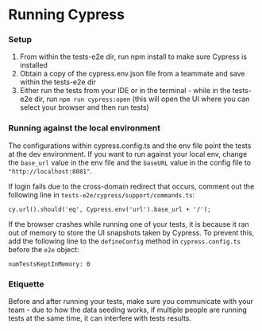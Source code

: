 # Running Cypress
### Setup
1. From within the tests-e2e dir, run npm install to make sure Cypress is installed
2. Obtain a copy of the cypress.env.json file from a teammate and save within the tests-e2e dir
3. Either run the tests from your IDE or in the terminal - while in the tests-e2e dir, run `npm run cypress:open` (this will open the UI where you can select your browser and then run tests)

### Running against the local environment
The configurations within cypress.config.ts and the env file point the tests at the dev environment. If you want to run 
against your local env, change the `base_url` value in the env file and the `baseURL` value in the config file to `"http://localhost:8081"`.

If login fails due to the cross-domain redirect that occurs, comment out the following line in `tests-e2e/cypress/support/commands.ts`: 

`cy.url().should('eq', Cypress.env('url').base_url + '/');`

If the browser crashes while running one of your tests, it is because it ran out of memory to store the UI snapshots taken by 
Cypress. To prevent this, add the following line to the `defineConfig` method in `cypress.config.ts` before the `e2e` object:

`numTestsKeptInMemory: 0`


### Etiquette 
Before and after running your tests, make sure you communicate with your team - due to how the data seeding works,
if multiple people are running tests at the same time, it can interfere with tests results.